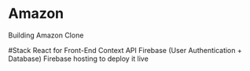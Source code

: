 # Amazon
Building Amazon Clone 


#Stack
    React for Front-End
    Context API 
    Firebase (User Authentication + Database)
    Firebase hosting to deploy it live